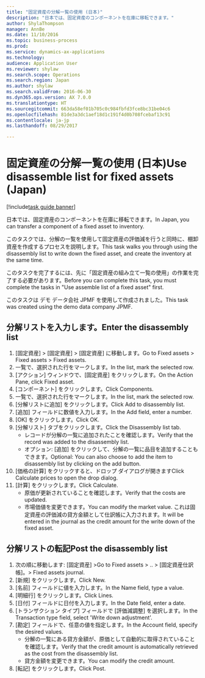 ```yaml
--- 
title: "固定資産の分解一覧の使用 (日本)"
description: "日本では、固定資産のコンポーネントを在庫に移転できます。"
author: ShylaThompson
manager: AnnBe
ms.date: 11/10/2016
ms.topic: business-process
ms.prod: 
ms.service: dynamics-ax-applications
ms.technology: 
audience: Application User
ms.reviewer: shylaw
ms.search.scope: Operations
ms.search.region: Japan
ms.author: shylaw
ms.search.validFrom: 2016-06-30
ms.dyn365.ops.version: AX 7.0.0
ms.translationtype: HT
ms.sourcegitcommit: 663da58ef01b705c0c984fbfd3fce8bc31be04c6
ms.openlocfilehash: 81de3a3dc1aef18d1c191f4d0b708fcebaf13c91
ms.contentlocale: ja-jp
ms.lasthandoff: 08/29/2017

---
```

# <a name="use-disassemble-list-for-fixed-assets-japan"></a><span data-ttu-id="40fb9-103">固定資産の分解一覧の使用 (日本)</span><span class="sxs-lookup"><span data-stu-id="40fb9-103">Use disassemble list for fixed assets (Japan)</span></span>

[!include[task guide banner](../../includes/task-guide-banner.md)]

<span data-ttu-id="40fb9-104">日本では、固定資産のコンポーネントを在庫に移転できます。</span><span class="sxs-lookup"><span data-stu-id="40fb9-104">In Japan, you can transfer a component of a fixed asset to inventory.</span></span> 



<span data-ttu-id="40fb9-105">このタスクでは、分解の一覧を使用して固定資産の評価減を行うと同時に、棚卸資産を作成するプロセスを説明します。</span><span class="sxs-lookup"><span data-stu-id="40fb9-105">This task walks you through using the disassembly list to write down the fixed asset, and create the inventory at the same time.</span></span>



<span data-ttu-id="40fb9-106">このタスクを完了するには、先に「固定資産の組み立て一覧の使用」の作業を完了する必要があります。</span><span class="sxs-lookup"><span data-stu-id="40fb9-106">Before you can complete this task, you must complete the tasks in "Use assemble list of a fixed asset" first.</span></span> 



<span data-ttu-id="40fb9-107">このタスクは デモ データ会社 JPMF を使用して作成されました。</span><span class="sxs-lookup"><span data-stu-id="40fb9-107">This task was created using the demo data company JPMF.</span></span>


## <a name="enter-the-disassembly-list"></a><span data-ttu-id="40fb9-108">分解リストを入力します。</span><span class="sxs-lookup"><span data-stu-id="40fb9-108">Enter the disassembly list</span></span>
1. <span data-ttu-id="40fb9-109">[固定資産] > [固定資産] > [固定資産] に移動します。</span><span class="sxs-lookup"><span data-stu-id="40fb9-109">Go to Fixed assets > Fixed assets > Fixed assets.</span></span>
2. <span data-ttu-id="40fb9-110">一覧で、選択された行をマークします。</span><span class="sxs-lookup"><span data-stu-id="40fb9-110">In the list, mark the selected row.</span></span>
3. <span data-ttu-id="40fb9-111">[アクション] ウィンドウで、[固定資産] をクリックします。</span><span class="sxs-lookup"><span data-stu-id="40fb9-111">On the Action Pane, click Fixed asset.</span></span>
4. <span data-ttu-id="40fb9-112">[コンポーネント] をクリックします。</span><span class="sxs-lookup"><span data-stu-id="40fb9-112">Click Components.</span></span>
5. <span data-ttu-id="40fb9-113">一覧で、選択された行をマークします。</span><span class="sxs-lookup"><span data-stu-id="40fb9-113">In the list, mark the selected row.</span></span>
6. <span data-ttu-id="40fb9-114">[分解リストに追加] をクリックします。</span><span class="sxs-lookup"><span data-stu-id="40fb9-114">Click Add to disassembly list.</span></span>
7. <span data-ttu-id="40fb9-115">[追加] フィールドに数値を入力します。</span><span class="sxs-lookup"><span data-stu-id="40fb9-115">In the Add field, enter a number.</span></span>
8. <span data-ttu-id="40fb9-116">[OK] をクリックします。</span><span class="sxs-lookup"><span data-stu-id="40fb9-116">Click OK.</span></span>
9. <span data-ttu-id="40fb9-117">[分解リスト] タブをクリックします。</span><span class="sxs-lookup"><span data-stu-id="40fb9-117">Click the Disassembly list tab.</span></span>
    * <span data-ttu-id="40fb9-118">レコードが分解の一覧に追加されたことを確認します。</span><span class="sxs-lookup"><span data-stu-id="40fb9-118">Verify that the record was added to the disassembly list.</span></span>  
    * <span data-ttu-id="40fb9-119">オプション: [追加] をクリックして、分解の一覧に品目を追加することもできます。</span><span class="sxs-lookup"><span data-stu-id="40fb9-119">Optional: You can also choose to add the item to disassembly list by clicking on the add button.</span></span>  
10. <span data-ttu-id="40fb9-120">[価格の計算] をクリックすると、ドロップ ダイアログが開きます</span><span class="sxs-lookup"><span data-stu-id="40fb9-120">Click Calculate prices to open the drop dialog.</span></span>
11. <span data-ttu-id="40fb9-121">[計算] をクリックします。</span><span class="sxs-lookup"><span data-stu-id="40fb9-121">Click Calculate.</span></span>
    * <span data-ttu-id="40fb9-122">原価が更新されていることを確認します。</span><span class="sxs-lookup"><span data-stu-id="40fb9-122">Verify that the costs are updated.</span></span>  
    * <span data-ttu-id="40fb9-123">市場価値を変更できます。</span><span class="sxs-lookup"><span data-stu-id="40fb9-123">You can modify the market value.</span></span> <span data-ttu-id="40fb9-124">これは固定資産の評価減の貸方金額として仕訳帳に入力されます。</span><span class="sxs-lookup"><span data-stu-id="40fb9-124">It will be entered in the journal as the credit amount for the write down of the fixed asset.</span></span>  

## <a name="post-the-disassembly-list"></a><span data-ttu-id="40fb9-125">分解リストの転記</span><span class="sxs-lookup"><span data-stu-id="40fb9-125">Post the disassembly list</span></span>
1. <span data-ttu-id="40fb9-126">次の順に移動します: [固定資産] ></span><span class="sxs-lookup"><span data-stu-id="40fb9-126">Go to Fixed assets > ..</span></span> <span data-ttu-id="40fb9-127">> [固定資産仕訳帳]。</span><span class="sxs-lookup"><span data-stu-id="40fb9-127">> Fixed assets journal.</span></span>
2. <span data-ttu-id="40fb9-128">[新規] をクリックします。</span><span class="sxs-lookup"><span data-stu-id="40fb9-128">Click New.</span></span>
3. <span data-ttu-id="40fb9-129">[名前] フィールドに値を入力します。</span><span class="sxs-lookup"><span data-stu-id="40fb9-129">In the Name field, type a value.</span></span>
4. <span data-ttu-id="40fb9-130">[明細行] をクリックします。</span><span class="sxs-lookup"><span data-stu-id="40fb9-130">Click Lines.</span></span>
5. <span data-ttu-id="40fb9-131">[日付] フィールドに日付を入力します。</span><span class="sxs-lookup"><span data-stu-id="40fb9-131">In the Date field, enter a date.</span></span>
6. <span data-ttu-id="40fb9-132">[トランザクション タイプ] フィールドで [評価減調整] を選択します。</span><span class="sxs-lookup"><span data-stu-id="40fb9-132">In the Transaction type field, select 'Write down adjustment'.</span></span>
7. <span data-ttu-id="40fb9-133">[勘定] フィールドで、任意の値を指定します。</span><span class="sxs-lookup"><span data-stu-id="40fb9-133">In the Account field, specify the desired values.</span></span>
    * <span data-ttu-id="40fb9-134">分解の一覧にある貸方金額が、原価として自動的に取得されていることを確認します。</span><span class="sxs-lookup"><span data-stu-id="40fb9-134">Verify that the credit amount is automatically retrieved as the cost from the disassembly list.</span></span>  
    * <span data-ttu-id="40fb9-135">貸方金額を変更できます。</span><span class="sxs-lookup"><span data-stu-id="40fb9-135">You can modify the credit amount.</span></span>  
8. <span data-ttu-id="40fb9-136">[転記] をクリックします。</span><span class="sxs-lookup"><span data-stu-id="40fb9-136">Click Post.</span></span>


